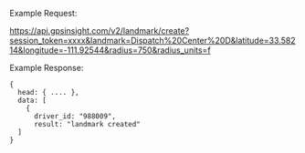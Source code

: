 Example Request:

https://api.gpsinsight.com/v2/landmark/create?session_token=xxxx&landmark=Dispatch%20Center%20D&latitude=33.58214&longitude=-111.92544&radius=750&radius_units=f

Example Response:

    {
      head: { .... },
      data: [
        {
          driver_id: "988009",
          result: "landmark created"
      ]
    }
